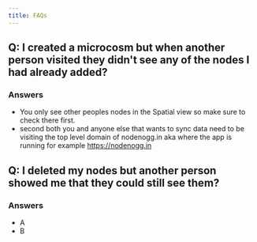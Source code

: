 ```yaml
---
title: FAQs
---
```


## Q: I created a microcosm but when another person visited they didn't see any of the nodes I had already added?

### Answers
- You only see other peoples nodes in the Spatial view so make sure to check there first.
- second both you and anyone else that wants to sync data need to be visiting the top level domain of nodenogg.in aka where the app is running for example https://nodenogg.in

## Q: I deleted my nodes but another person showed me that they could still see them?

### Answers
- A
- B
